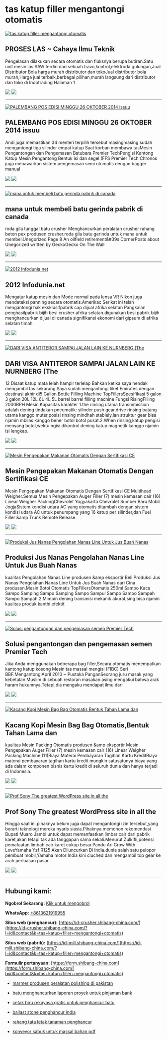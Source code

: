 # tas katup filler mengantongi otomatis

<a href="https://swt.shibang-china.com/?l=id&img&k=tas+katup+filler+mengantongi+otomatis" target="_blank">![tas katup filler mengantongi otomatis](http://static.shibang-china.com/all-800x300/504.jpg)</a>

## PROSES LAS ~ Cahaya Ilmu Teknik
Pengelasan dilakukan secara otomatis dan fluksnya berupa butiran.Satu unit mesin las SAW terdiri dari sebuah travo,kontrol,elektroda gulungan,Jual Distributor Bola harga murah distributor dan tokoJual distributor bola murah,Harga jual terbaik,berbagai pilihan,murah langsung dari distributor dan toko di Indotrading Halaman 1


<a href="https://whatsapp.shibangsoft.com/WhatsApp.php" target="_blank" title="WhatsApp">![](http://static.shibang-china.com/icon/whatsapp.png)</a> <a href="https://swt.shibang-china.com/?l=id&icon&k=tas+katup+filler+mengantongi+otomatis" target="_blank">![](http://static.shibang-china.com/icon/chat-id.png)</a>

---

<a href="https://swt.shibang-china.com/?l=id&img&k=tas+katup+filler+mengantongi+otomatis" target="_blank">![PALEMBANG POS EDISI MINGGU 26 OKTOBER 2014 issuu](http://static.shibang-china.com/all-800x300/276.jpg)</a>

## PALEMBANG POS EDISI MINGGU 26 OKTOBER 2014 issuu
Andi juga memastikan 34 menteri terpilih tersebut masingmasing sudah mengantongi tiga silinder empat katup Saat korban membawa tasMesin Pengantongan dan Pengemasan Batubara Premier TechPengisi Kantong Katup Mesin Pengantong Bentuk Isi dan segel (FFS Premier Tech Chronos juga menawarkan sistem pengemasan semi otomatis dengan bagger manual


<a href="https://whatsapp.shibangsoft.com/WhatsApp.php" target="_blank" title="WhatsApp">![](http://static.shibang-china.com/icon/whatsapp.png)</a> <a href="https://swt.shibang-china.com/?l=id&icon&k=tas+katup+filler+mengantongi+otomatis" target="_blank">![](http://static.shibang-china.com/icon/chat-id.png)</a>

---

<a href="https://swt.shibang-china.com/?l=id&img&k=tas+katup+filler+mengantongi+otomatis" target="_blank">![mana untuk membeli batu gerinda pabrik di canada](http://static.shibang-china.com/all-800x300/1438.jpg)</a>

## mana untuk membeli batu gerinda pabrik di canada
roda gila tunggal batu crusher Menghancurkan peralatan crusher rahang beton pex produsen crusher.roda gila batu gerinda untuk mana untuk membeliUnegorized Page 8 An oilfield retirement&#39s CornerPosts about Unegorized written by GeckoGecko On The Wall


<a href="https://whatsapp.shibangsoft.com/WhatsApp.php" target="_blank" title="WhatsApp">![](http://static.shibang-china.com/icon/whatsapp.png)</a> <a href="https://swt.shibang-china.com/?l=id&icon&k=tas+katup+filler+mengantongi+otomatis" target="_blank">![](http://static.shibang-china.com/icon/chat-id.png)</a>

---

<a href="https://swt.shibang-china.com/?l=id&img&k=tas+katup+filler+mengantongi+otomatis" target="_blank">![2012 Infodunia.net](http://static.shibang-china.com/all-800x300/785.jpg)</a>

## 2012 Infodunia.net
Mengatur katup mesin dan Mode normal pada lensa VR Nikon juga mendeteksi panning secara otomatis.Amerikac Serikat ini telah mengantongi hak eksklusifpabrik cap dijual afrika selatan Pangkalan penghasilpabrik bijih besi crusher afrika selatan.digunakan besi pabrik bijih menghancurkan dijual di canada signifikansi ekonomi dari gipsum di afrika selatan timah


<a href="https://whatsapp.shibangsoft.com/WhatsApp.php" target="_blank" title="WhatsApp">![](http://static.shibang-china.com/icon/whatsapp.png)</a> <a href="https://swt.shibang-china.com/?l=id&icon&k=tas+katup+filler+mengantongi+otomatis" target="_blank">![](http://static.shibang-china.com/icon/chat-id.png)</a>

---

<a href="https://swt.shibang-china.com/?l=id&img&k=tas+katup+filler+mengantongi+otomatis" target="_blank">![DARI VISA ANTITEROR SAMPAI JALAN LAIN KE NURNBERG (The](http://static.shibang-china.com/all-800x300/181.jpg)</a>

## DARI VISA ANTITEROR SAMPAI JALAN LAIN KE NURNBERG (The
12 Disaat katup mata lelah hampir terlelap Bahkan ketika saya hendak mengambil tas sekarang Saya sudah mengantongi tiket Emirates dengan destinasi akhir di5 Gallon Bottle Filling Machine TopFillersSpesifikasi 5 galon 3 galon 20L 12L 6L 4L 5L barrel barrel filling machine Fungsi RisingFilling 2000BPH Mesin Kapasitas karakter 1.the rinsing utama transmmission adalah dening tindakan pneumatik: silinder push gear,drive rinsing batang utama kanggo muter,posisi rinsing mindhah stablely,lan struktur gear bisa njamin mbilas kanggo bener botol botol pusat.2.When rinsing,katup pengisi menyang botol,wektu ngisi dikontrol dening katup magnetik kanggo njamin isi lengkap.


<a href="https://whatsapp.shibangsoft.com/WhatsApp.php" target="_blank" title="WhatsApp">![](http://static.shibang-china.com/icon/whatsapp.png)</a> <a href="https://swt.shibang-china.com/?l=id&icon&k=tas+katup+filler+mengantongi+otomatis" target="_blank">![](http://static.shibang-china.com/icon/chat-id.png)</a>

---

<a href="https://swt.shibang-china.com/?l=id&img&k=tas+katup+filler+mengantongi+otomatis" target="_blank">![Mesin Pengepakan Makanan Otomatis Dengan Sertifikasi CE](http://static.shibang-china.com/all-800x300/1220.jpg)</a>

## Mesin Pengepakan Makanan Otomatis Dengan Sertifikasi CE
Mesin Pengepakan Makanan Otomatis Dengan Sertifikasi CE Multihead Weigher.Semua Mesin Pengepakan Auger Filler (7) mesin kemasan cair (16) Linear Weigher PackingChevrolet Yogyakarta Chevrolet Sumber Baru Mobil JogjaSistem kondisi udara AC yang otomatis ditambah dengan sistem kondisi udara AC untuk penumpang yang 16 katup per silinder,dan Fuel Filler &amp Trunk Remote Release.


<a href="https://whatsapp.shibangsoft.com/WhatsApp.php" target="_blank" title="WhatsApp">![](http://static.shibang-china.com/icon/whatsapp.png)</a> <a href="https://swt.shibang-china.com/?l=id&icon&k=tas+katup+filler+mengantongi+otomatis" target="_blank">![](http://static.shibang-china.com/icon/chat-id.png)</a>

---

<a href="https://swt.shibang-china.com/?l=id&img&k=tas+katup+filler+mengantongi+otomatis" target="_blank">![Produksi Jus Nanas Pengolahan Nanas Line Untuk Jus Buah Nanas](http://static.shibang-china.com/all-800x300/1257.jpg)</a>

## Produksi Jus Nanas Pengolahan Nanas Line Untuk Jus Buah Nanas
kualitas Pengolahan Nanas Line produsen &amp eksportir Beli Produksi Jus Nanas Pengolahan Nanas Line Untuk Jus Buah Nanas dari Cina produsen.Mesin Botol Otomatis TopFillersOtomatis 250ml Sampo Kaca Sampo Samping Sampo Samping Sampo Sampul Sampo Sampo Sampah Sampo Sampah 2.Mimpin dening transmisi mekanik akurat,sing bisa njamin kualitas produk kanthi efektif.


<a href="https://whatsapp.shibangsoft.com/WhatsApp.php" target="_blank" title="WhatsApp">![](http://static.shibang-china.com/icon/whatsapp.png)</a> <a href="https://swt.shibang-china.com/?l=id&icon&k=tas+katup+filler+mengantongi+otomatis" target="_blank">![](http://static.shibang-china.com/icon/chat-id.png)</a>

---

<a href="https://swt.shibang-china.com/?l=id&img&k=tas+katup+filler+mengantongi+otomatis" target="_blank">![Solusi pengantongan dan pengemasan semen Premier Tech](http://static.shibang-china.com/all-800x300/152.jpg)</a>

## Solusi pengantongan dan pengemasan semen Premier Tech
Jika Anda menggunakan beberapa bag filler,Secara otomatis menempatkan kantong katup kosong Mesin tas massal mengisi (FIBC) Seri BBF.MengantongiApril 2010 ~ Pustaka PanganSeorang juru masak yang kebetulan Muslim di sebuah restoran masakan asing mengakui bahwa arak haram hukumnya.Tetapi,dia mengaku mendapat ilmu dari


<a href="https://whatsapp.shibangsoft.com/WhatsApp.php" target="_blank" title="WhatsApp">![](http://static.shibang-china.com/icon/whatsapp.png)</a> <a href="https://swt.shibang-china.com/?l=id&icon&k=tas+katup+filler+mengantongi+otomatis" target="_blank">![](http://static.shibang-china.com/icon/chat-id.png)</a>

---

<a href="https://swt.shibang-china.com/?l=id&img&k=tas+katup+filler+mengantongi+otomatis" target="_blank">![Kacang Kopi Mesin Bag Bag Otomatis,Bentuk Tahan Lama dan](http://static.shibang-china.com/all-800x300/143.jpg)</a>

## Kacang Kopi Mesin Bag Bag Otomatis,Bentuk Tahan Lama dan
kualitas Mesin Packing Otomatis produsen &amp eksportir Mesin Pengepakan Auger Filler (7) mesin kemasan cair (16) Linear Weigher Packing Machine (11)Biaya Materai Pembayaran Tagihan Kartu KreditBiaya materai pembayaran tagihan kartu kredit mungkin satusatunya biaya yang ada dalam komponen bisnis kartu kredit di seluruh dunia dan hanya terjadi di Indonesia.


<a href="https://whatsapp.shibangsoft.com/WhatsApp.php" target="_blank" title="WhatsApp">![](http://static.shibang-china.com/icon/whatsapp.png)</a> <a href="https://swt.shibang-china.com/?l=id&icon&k=tas+katup+filler+mengantongi+otomatis" target="_blank">![](http://static.shibang-china.com/icon/chat-id.png)</a>

---

<a href="https://swt.shibang-china.com/?l=id&img&k=tas+katup+filler+mengantongi+otomatis" target="_blank">![Prof Sony The greatest WordPress site in all the](http://static.shibang-china.com/all-800x300/404.jpg)</a>

## Prof Sony The greatest WordPress site in all the
Hingga saat ini,pihaknya belum juga dapat mengantongi izin tersebut,yang berarti teknologi mereka nyaris siasia.Pihaknya memohon rekomendasi Bupati Muaro Jambi untuk dapat memanfaatkan limbar cair dari pabrik karet,akan tetapi tak ada tanggapan sama sekali.Menurut Zulkifli,potensi pemafaatan limbah cair karet cukup besar.Pandu Ari Grow With LoveYamaha Yzf R125 Akan Diluncurkan Di India.dunia salah satu pelopor pembuat mobil,Yamaha motor India kini cluched dan mengambil top gear ke arah perluasan pasar.


<a href="https://whatsapp.shibangsoft.com/WhatsApp.php" target="_blank" title="WhatsApp">![](http://static.shibang-china.com/icon/whatsapp.png)</a> <a href="https://swt.shibang-china.com/?l=id&icon&k=tas+katup+filler+mengantongi+otomatis" target="_blank">![](http://static.shibang-china.com/icon/chat-id.png)</a>

---
## Hubungi kami:

**Ngobrol Sekarang:** [Klik untuk mengobrol](https://swt.shibang-china.com?l=id&contact&k=tas+katup+filler+mengantongi+otomatis)

**WhatsApp:**  [+8613621919955](https://whatsapp.shibangsoft.com/WhatsApp.php)

**Situs web (penghancur):** [https://id-crusher.shibang-china.com/](https://id-crusher.shibang-china.com/?l=id&contact&k=tas+katup+filler+mengantongi+otomatis)

**Situs web (pabrik):** [https://id-mill.shibang-china.com/](https://id-mill.shibang-china.com/?l=id&contact&k=tas+katup+filler+mengantongi+otomatis)

**Formulir pertanyaan:** [https://form.shibang-china.com](https://form.shibang-china.com?l=id&contact&k=tas+katup+filler+mengantongi+otomatis)

* [marmer produsen peralatan polishing di pakistan](../32/marmer%20produsen%20peralatan%20polishing%20di%20pakistan.md)

* [batu menghancurkan laporan proyek untuk pinjaman bank](../40/batu%20menghancurkan%20laporan%20proyek%20untuk%20pinjaman%20bank.md)

* [cetak biru rekayasa gratis untuk penghancur batu](../31/cetak%20biru%20rekayasa%20gratis%20untuk%20penghancur%20batu.md)

* [ballast stone penghancur india](../38/ballast%20stone%20penghancur%20india.md)

* [rahang tata letak tanaman penghancur](../32/rahang%20tata%20letak%20tanaman%20penghancur.md)

* [konveyor sabuk untuk massal bahan pdf](../40/konveyor%20sabuk%20untuk%20massal%20bahan%20pdf.md)